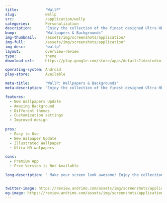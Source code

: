 ```yaml
---
title:            "WallP"
slug:             wallp
src:              /application/wallp
categories:       Personalization
description:      "Enjoy the collection of the finest designed Ultra HD Wallpapers & Backgrounds."
bump:             "Wallpapers & Backgrounds"
img-thumbnail:    /assets/img/screenshots/application/
img-full:         /assets/img/screenshots/application"
img-desc:         "wallp"
layout:           overview-review
type:             theme
download-url:     https://play.google.com/store/apps/details?id=studioimagine.apps.wallp.pro

operating-system: Android
play-store:       Available

meta-title:       "WallP: Wallpapers & Backgrounds"
meta-description: "Enjoy the collection of the finest designed Ultra HD Wallpapers & Backgrounds."

features:
  - New Wallpapers Update
  - Amazing Background 
  - Different themes
  - Customization settings 
  - Improved design
  
pros:
  - Easy to Use
  - New Walpaper Update
  - Illustrated Wallpaper 
  - Ultra HD walpapers

cons:
  - Premium App 
  - Free Version is Not Available

long-description: " Make your screen look awesome! Enjoy the collection of the finest designed Ultra HD Wallpapers & Backgrounds. There are numerous backgrounds from which you can choose so change them as often as you like, to make your phone look great!"


twitter-image: https://review.andrimo.com/assets/img/screenshots/application/
og-image: https://review.andrimo.com/assets/img/screenshots/application/
---
```

